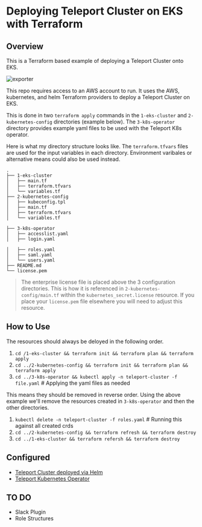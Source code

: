 # Deploying Teleport Cluster on EKS with Terraform

## Overview

This is a Terraform based example of deploying a Teleport Cluster onto EKS. 

![exporter](https://github.com/user-attachments/assets/e92b6696-ce56-460d-99cf-88fec791afda)

This repo requires access to an AWS account to run. It uses the AWS, kubernetes, and helm Terraform providers to deploy a Teleport Cluster on EKS. 

This is done in two `terraform apply` commands in the `1-eks-cluster` and `2-kubernetes-config` directories (example below). The `3-k8s-operator` directory provides example yaml files to be used with the Teleport K8s operator. 

Here is what my directory structure looks like. The `terraform.tfvars` files are used for the input variables in each directory. Environment varibales or alternative means could also be used instead.

```
.
├── 1-eks-cluster
│   ├── main.tf
│   ├── terraform.tfvars
│   └── variables.tf
├── 2-kubernetes-config
│   ├── kubeconfig.tpl
│   ├── main.tf
│   ├── terraform.tfvars
│   └── variables.tf

├── 3-k8s-operator
│   ├── accesslist.yaml
│   ├── login.yaml

│   ├── roles.yaml
│   ├── saml.yaml
│   └── users.yaml
├── README.md
└── license.pem
```

> The enterprise license file is placed above the 3 configuration directories. This is how it is referenced in `2-kubernetes-config/main.tf` within the `kubernetes_secret.license` resource. If you place your `license.pem` file elsewhere you will need to adjust this resource. 

## How to Use

The resources should always be deloyed in the following order.

1. `cd /1-eks-cluster && terraform init && terraform plan && terraform apply`
2. `cd ../2-kubernetes-config && terraform init && terraform plan && terraform apply`
3. `cd ../3-k8s-operator && kubectl apply -n teleport-cluster -f file.yaml` # Applying the yaml files as needed

This means they should be removed in reverse order. Using the above example we'll remove the resources created in `3-k8s-operator` and then the other directories.

1. `kubectl delete -n teleport-cluster -f roles.yaml` # Running this against all created crds
2. `cd ../2-kubernetes-config && terraform refresh && terraform destroy`
3. `cd ../1-eks-cluster && terraform refersh && terraform destroy`

## Configured 

- [Teleport Cluster deployed via Helm](https://goteleport.com/docs/admin-guides/deploy-a-cluster/helm-deployments/kubernetes-cluster/)
- [Teleport Kubernetes Operator](https://goteleport.com/docs/management/dynamic-resources/teleport-operator/)

## TO DO 
* Slack Plugin
* Role Structures
